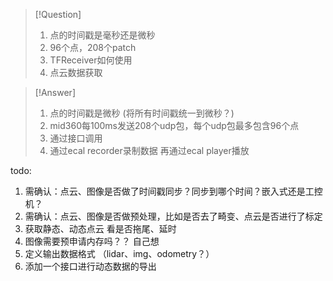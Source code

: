 

>[!Question]
>1. 点的时间戳是毫秒还是微秒
>2. 96个点，208个patch
>3. TFReceiver如何使用
>4. 点云数据获取


>[!Answer]
>1. 点的时间戳是微秒   (将所有时间戳统一到微秒？)
>2. mid360每100ms发送208个udp包，每个udp包最多包含96个点
>3. 通过接口调用
>4. 通过ecal recorder录制数据 再通过ecal player播放



todo:
1. 需确认：点云、图像是否做了时间戳同步？同步到哪个时间？嵌入式还是工控机？
2. 需确认：点云、图像是否做预处理，比如是否去了畸变、点云是否进行了标定
3. 获取静态、动态点云 看是否拖尾、延时
4. 图像需要预申请内存吗？？ 自己想
5. 定义输出数据格式  （lidar、img、odometry？）
6. 添加一个接口进行动态数据的导出